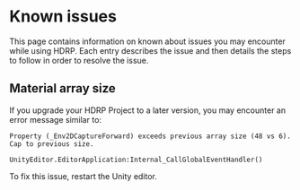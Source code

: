 # Known issues

This page contains information on known about issues you may encounter while using HDRP. Each entry describes the issue and then details the steps to follow in order to resolve the issue.

## Material array size

If you upgrade your HDRP Project to a later version, you may encounter an error message similar to:

```
Property (_Env2DCaptureForward) exceeds previous array size (48 vs 6). Cap to previous size.

UnityEditor.EditorApplication:Internal_CallGlobalEventHandler()
```

To fix this issue, restart the Unity editor.
